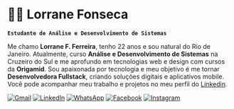 # 👩🏽 Lorrane Fonseca

**`Estudante de Análise e Desenvolvimento de Sistemas`**

Me chamo **Lorrane F. Ferreira**, tenho 22 anos e sou natural do Rio de Janeiro. Atualmente, curso **Análise e Desenvolvimento de Sistemas** na Cruzeiro do Sul e me aprofundo em tecnologias web e design com cursos da **Origamid**. Sou apaixonada por tecnologia e meu objetivo é me tornar **Desenvolvedora Fullstack**, criando soluções digitais e aplicativos mobile. Você pode acompanhar meu trabalho e projetos no meu perfil do [Linkedin](www.linkedin.com/in/lorrane-fonseca).

</p>

<p align="left">
  <a href= "mailto:lorranefon.dev@gmail.com" title="Gmail">
  <img src="https://img.shields.io/badge/-Gmail-FF0000?style=flat-square&labelColor=FF0000&logo=gmail&logoColor=white&link=LINK-DO-SEU-GMAIL" alt="Gmail"/></a>
  
  <a href="#" title="LinkedIn">
  <img src="https://img.shields.io/badge/-Linkedin-0e76a8?style=flat-square&logo=Linkedin&logoColor=white&link=LINK-DO-SEU-LINKEDIN" alt="LinkedIn"/></a>
  <a href="#" title="WhatsApp">
  <img src="https://img.shields.io/badge/-WhatsApp-25d366?style=flat-square&labelColor=25d366&logo=whatsapp&logoColor=white&link=API-DO-SEU-WHATSAPP" alt="WhatsApp"/></a>
  <a href="#" title="Facebook">
  <img src="https://img.shields.io/badge/-Facebook-3b5998?style=flat-square&labelColor=3b5998&logo=facebook&logoColor=white&link=LINK-DO-SEU-FACEBOOK" alt="Facebook"/></a>
  <a href="#" title="Instagram">
  <img src="https://img.shields.io/badge/-Instagram-DF0174?style=flat-square&labelColor=DF0174&logo=instagram&logoColor=white&link=LINK-DO-SEU-INSTAGRAM" alt="Instagram"/></a>
</p>
